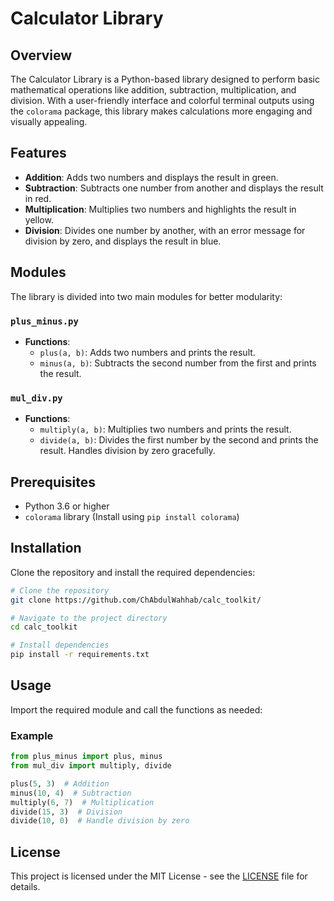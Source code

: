 # Calculator Library

## Overview
The Calculator Library is a Python-based library designed to perform basic mathematical operations like addition, subtraction, multiplication, and division. With a user-friendly interface and colorful terminal outputs using the `colorama` package, this library makes calculations more engaging and visually appealing.

## Features
- **Addition**: Adds two numbers and displays the result in green.
- **Subtraction**: Subtracts one number from another and displays the result in red.
- **Multiplication**: Multiplies two numbers and highlights the result in yellow.
- **Division**: Divides one number by another, with an error message for division by zero, and displays the result in blue.

## Modules
The library is divided into two main modules for better modularity:

### `plus_minus.py`
- **Functions**:
  - `plus(a, b)`: Adds two numbers and prints the result.
  - `minus(a, b)`: Subtracts the second number from the first and prints the result.

### `mul_div.py`
- **Functions**:
  - `multiply(a, b)`: Multiplies two numbers and prints the result.
  - `divide(a, b)`: Divides the first number by the second and prints the result. Handles division by zero gracefully.

## Prerequisites
- Python 3.6 or higher
- `colorama` library (Install using `pip install colorama`)

## Installation
Clone the repository and install the required dependencies:
```bash
# Clone the repository
git clone https://github.com/ChAbdulWahhab/calc_toolkit/

# Navigate to the project directory
cd calc_toolkit

# Install dependencies
pip install -r requirements.txt
```

## Usage
Import the required module and call the functions as needed:

### Example
```python
from plus_minus import plus, minus
from mul_div import multiply, divide

plus(5, 3)  # Addition
minus(10, 4)  # Subtraction
multiply(6, 7)  # Multiplication
divide(15, 3)  # Division
divide(10, 0)  # Handle division by zero
```

## License
This project is licensed under the MIT License - see the [LICENSE](LICENSE) file for details.
